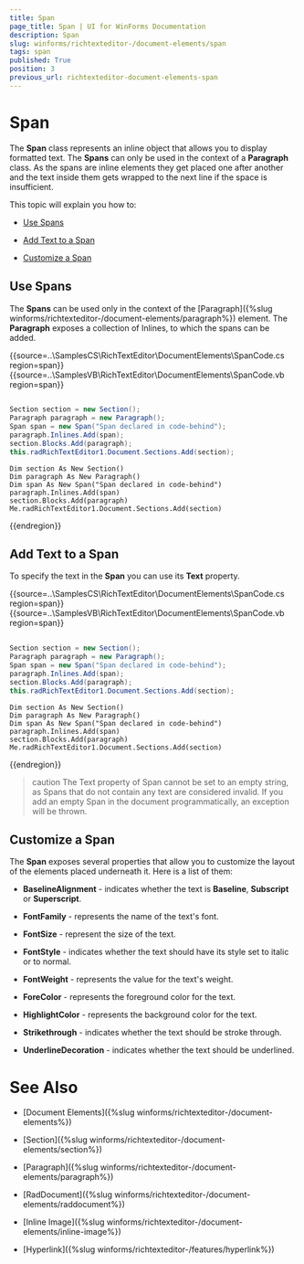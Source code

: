 ```yaml
---
title: Span
page_title: Span | UI for WinForms Documentation
description: Span
slug: winforms/richtexteditor-/document-elements/span
tags: span
published: True
position: 3
previous_url: richtexteditor-document-elements-span
---
```


# Span


The __Span__ class represents an inline object that allows you to display formatted text. The __Spans__ can only be used in the context of a __Paragraph__ class. As the spans are inline elements they get placed one after another and the text inside them gets wrapped to the next line if the space is insufficient.

This topic will explain you how to:

* [Use Spans](#use-spans)

* [Add Text to a Span](#add-text-to-a-span)

* [Customize a Span](#customize-a-span)

## Use Spans

The __Spans__ can be used only in the context of the [Paragraph]({%slug winforms/richtexteditor-/document-elements/paragraph%}) element. The __Paragraph__ exposes a collection of Inlines, to which the spans can be added.

{{source=..\SamplesCS\RichTextEditor\DocumentElements\SpanCode.cs region=span}} 
{{source=..\SamplesVB\RichTextEditor\DocumentElements\SpanCode.vb region=span}} 

````C#
            
Section section = new Section();
Paragraph paragraph = new Paragraph();
Span span = new Span("Span declared in code-behind");
paragraph.Inlines.Add(span);
section.Blocks.Add(paragraph);
this.radRichTextEditor1.Document.Sections.Add(section);

````
````VB.NET
Dim section As New Section()
Dim paragraph As New Paragraph()
Dim span As New Span("Span declared in code-behind")
paragraph.Inlines.Add(span)
section.Blocks.Add(paragraph)
Me.radRichTextEditor1.Document.Sections.Add(section)

````

{{endregion}} 


## Add Text to a Span

To specify the text in the __Span__ you can use its __Text__ property.

{{source=..\SamplesCS\RichTextEditor\DocumentElements\SpanCode.cs region=span}} 
{{source=..\SamplesVB\RichTextEditor\DocumentElements\SpanCode.vb region=span}} 

````C#
            
Section section = new Section();
Paragraph paragraph = new Paragraph();
Span span = new Span("Span declared in code-behind");
paragraph.Inlines.Add(span);
section.Blocks.Add(paragraph);
this.radRichTextEditor1.Document.Sections.Add(section);

````
````VB.NET
Dim section As New Section()
Dim paragraph As New Paragraph()
Dim span As New Span("Span declared in code-behind")
paragraph.Inlines.Add(span)
section.Blocks.Add(paragraph)
Me.radRichTextEditor1.Document.Sections.Add(section)

````

{{endregion}} 


>caution The Text property of Span cannot be set to an empty string, as Spans that do not contain any text are considered invalid. If you add an empty Span in the document programmatically, an exception will be thrown.
>

## Customize a Span

The __Span__ exposes several properties that allow you to customize the layout of the elements placed underneath it. Here is a list of them:
        

* __BaselineAlignment__ - indicates whether the text is __Baseline__, __Subscript__ or __Superscript__.
            

* __FontFamily__ - represents the name of the text's font.
            

* __FontSize__ - represent the size of the text.
            

* __FontStyle__ - indicates whether the text should have its style set to italic or to normal.
            

* __FontWeight__ - represents the value for the text's weight.
            

* __ForeColor__ - represents the foreground color for the text.
            

* __HighlightColor__ - represents the background color for the text.
            

* __Strikethrough__ - indicates whether the text should be stroke through.
            

* __UnderlineDecoration__ - indicates whether the text should be underlined.
            

# See Also

 * [Document Elements]({%slug winforms/richtexteditor-/document-elements%})

 * [Section]({%slug winforms/richtexteditor-/document-elements/section%})

 * [Paragraph]({%slug winforms/richtexteditor-/document-elements/paragraph%})

 * [RadDocument]({%slug winforms/richtexteditor-/document-elements/raddocument%})

 * [Inline Image]({%slug winforms/richtexteditor-/document-elements/inline-image%})

 * [Hyperlink]({%slug winforms/richtexteditor-/features/hyperlink%})
